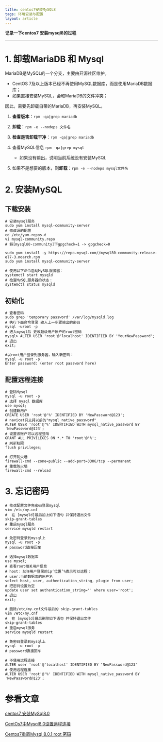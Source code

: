 ```yaml
---
title: centos7安装MySQL8
tags: 环境安装与配置
layout: article
---
```






**记录一下centos7 安装mysql8的过程**

<!--more-->

---





# 1. 卸载MariaDB 和 Mysql

MariaDB是MySQL的一个分支，主要由开源社区维护。

- CentOS 7及以上版本已经不再使用MySQL数据库，而是使用MariaDB数据库；
- 如果直接安装MySQL，会和MariaDB的文件冲突；

因此，需要先卸载自带的MariaDB，再安装MySQL。

1. **查看版本**：`rpm -qa|grep mariadb`
2. **卸载**：`rpm -e --nodeps 文件名`
3. **检查是否卸载干净**：`rpm -qa|grep mariadb`

1. 查看MySQL信息 `rpm -qa|grep mysql`
   - 如果没有输出，说明当前系统没有安装MySQL
2. 如果不是想要的版本，则**卸载**：`rpm -e --nodeps mysql文件名`

# 2. 安装MySQL

## 下载安装

```shell
# 安装mysql服务
sudo yum install mysql-community-server
# 修改源的配置
cd /etc/yum.repos.d
vi mysql-community.repo
# 将[mysql80-community]下gpgcheck=1 -> gpgcheck=0
```

```shell
sudo yum install -y https://repo.mysql.com//mysql80-community-release-el7-3.noarch.rpm
sudo yum install mysql-community-server
```

```shell
# 使用以下命令启动MySQL服务器：
systemctl start mysqld
# 检查MySQL服务器的状态：
systemctl status mysqld
```

## 初始化

```shell
# 查看密码
sudo grep 'temporary password' /var/log/mysqld.log
# 执行下面命令登录 输入上一步骤输出的密码
mysql -uroot -p
# 进入mysql后 更改超级用户帐户的root密码
mysql> ALTER USER 'root'@'localhost' IDENTIFIED BY 'YourNewPassword';
# 退出
exit;
```

```shell
#以root用户登录到服务器，输入新密码：
mysql -u root -p
Enter password: (enter root password here)
```

## 配置远程连接

```shell
# 登陆Mysql
mysql -u root -p
# 选择 mysql 数据库
use mysql;
# 创建新用户
CREATE USER 'root'@'%' IDENTIFIED BY 'NewPassword@123';
# navicat只支持以前的"mysql_native_password"
ALTER USER 'root'@'%' IDENTIFIED WITH mysql_native_password BY 'NewPassword@123';
# 设置该账户可以远程登陆
GRANT ALL PRIVILEGES ON *.* TO 'root'@'%';
# 刷新权限
flush privileges;
```

```shell
# 打开防火墙
firewall-cmd --zone=public --add-port=3306/tcp --permanent 
# 重载防火墙
firewall-cmd --reload
```



# 3. 忘记密码

```shell
# 修改配置文件免密码登录mysql
vim /etc/my.cnf 
#  在 [mysqld]最后加上如下语句 并保持退出文件
skip-grant-tables  
# 重启mysql服务
service mysqld restart 
```

```shell
# 免密码登录到mysql上
mysql -u root -p   
# password直接回车
```

```shell
# 选择mysql数据库
use mysql;
# 查看root相关用户信息 
# host: 允许用户登录的ip‘位置’%表示可以远程；
# user:当前数据库的用户名
select host, user, authentication_string, plugin from user;
# 把密码设置为空
update user set authentication_string='' where user='root';  
# 退出
exit;
```

```shell
# 删除/etc/my.cnf文件最后的 skip-grant-tables 
vim /etc/my.cnf 
#  在 [mysqld]最后删除如下语句 并保持退出文件
skip-grant-tables  
# 重启mysql服务
service mysqld restart 
```

```shell
# 免密码登录到mysql上
mysql -u root -p   
# password直接回车
```

```shell
# 不使用远程连接
ALTER user 'root'@'localhost' IDENTIFIED BY 'NewPassword@123'  
# 使用远程连接
ALTER USER 'root'@'%' IDENTIFIED WITH mysql_native_password BY 'NewPassword@123';
```



# 参看文章

[centos7 安装MySql8.0](https://juejin.cn/post/6919849319189184520)

[CentOs7中Mysql8.0设置远程连接](https://blog.csdn.net/weixin_43818197/article/details/104783858)

[Centos7重置Mysql 8.0.1 root 密码](https://www.cnblogs.com/jjg0519/p/9034713.html)
